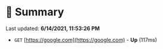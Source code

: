 # 📖 Summary
Last updated: **6/14/2021, 11:53:26 PM**

- `GET` [https://google.com](https://google.com) - **Up** (117ms)
